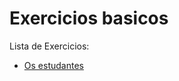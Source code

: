 # Exercicios basicos
  
  Lista de Exercicios:
   * [Os estudantes](https://github.com/VoyagerXXI/math/tree/main/basico/0)
